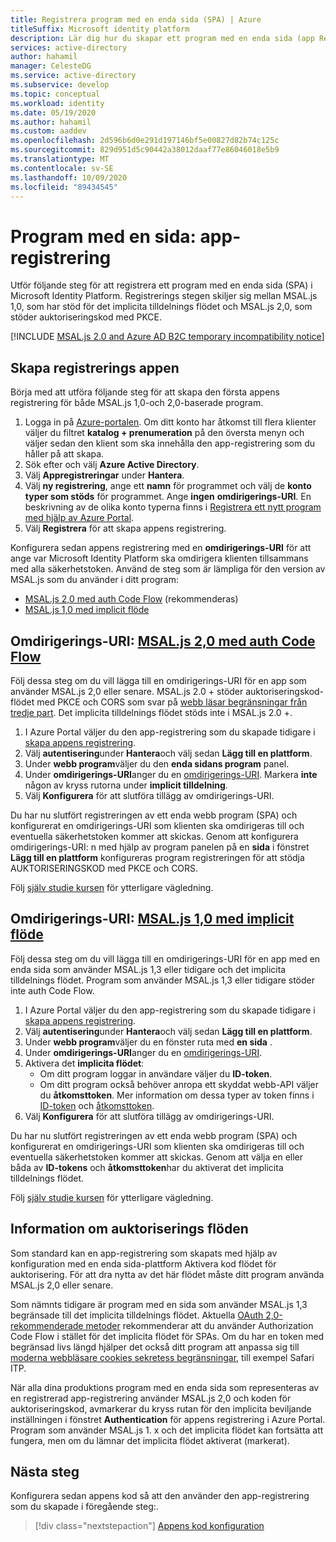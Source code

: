 ```yaml
---
title: Registrera program med en enda sida (SPA) | Azure
titleSuffix: Microsoft identity platform
description: Lär dig hur du skapar ett program med en enda sida (app Registration)
services: active-directory
author: hahamil
manager: CelesteDG
ms.service: active-directory
ms.subservice: develop
ms.topic: conceptual
ms.workload: identity
ms.date: 05/19/2020
ms.author: hahamil
ms.custom: aaddev
ms.openlocfilehash: 2d596b6d0e291d197146bf5e00827d82b74c125c
ms.sourcegitcommit: 829d951d5c90442a38012daaf77e86046018e5b9
ms.translationtype: MT
ms.contentlocale: sv-SE
ms.lasthandoff: 10/09/2020
ms.locfileid: "89434545"
---
```

# <a name="single-page-application-app-registration"></a>Program med en sida: app-registrering

Utför följande steg för att registrera ett program med en enda sida (SPA) i Microsoft Identity Platform. Registrerings stegen skiljer sig mellan MSAL.js 1,0, som har stöd för det implicita tilldelnings flödet och MSAL.js 2,0, som stöder auktoriseringskod med PKCE.

[!INCLUDE [MSAL.js 2.0 and Azure AD B2C temporary incompatibility notice](../../../includes/msal-b2c-cors-compatibility-notice.md)]

## <a name="create-the-app-registration"></a>Skapa registrerings appen

Börja med att utföra följande steg för att skapa den första appens registrering för både MSAL.js 1,0-och 2,0-baserade program.

1. Logga in på [Azure-portalen](https://portal.azure.com). Om ditt konto har åtkomst till flera klienter väljer du filtret **katalog + prenumeration** på den översta menyn och väljer sedan den klient som ska innehålla den app-registrering som du håller på att skapa.
1. Sök efter och välj **Azure Active Directory**.
1. Välj **Appregistreringar** under **Hantera**.
1. Välj **ny registrering**, ange ett **namn** för programmet och välj de **konto typer som stöds** för programmet. Ange **ingen** **omdirigerings-URI**. En beskrivning av de olika konto typerna finns i [Registrera ett nytt program med hjälp av Azure Portal](quickstart-register-app.md).
1. Välj **Registrera** för att skapa appens registrering.

Konfigurera sedan appens registrering med en **omdirigerings-URI** för att ange var Microsoft Identity Platform ska omdirigera klienten tillsammans med alla säkerhetstoken. Använd de steg som är lämpliga för den version av MSAL.js som du använder i ditt program:

- [MSAL.js 2,0 med auth Code Flow](#redirect-uri-msaljs-20-with-auth-code-flow) (rekommenderas)
- [MSAL.js 1,0 med implicit flöde](#redirect-uri-msaljs-10-with-implicit-flow)

## <a name="redirect-uri-msaljs-20-with-auth-code-flow"></a>Omdirigerings-URI: [MSAL.js 2,0 med auth Code Flow](https://github.com/AzureAD/microsoft-authentication-library-for-js/tree/dev/lib/msal-browser)

Följ dessa steg om du vill lägga till en omdirigerings-URI för en app som använder MSAL.js 2,0 eller senare. MSAL.js 2.0 + stöder auktoriseringskod-flödet med PKCE och CORS som svar på [webb läsar begränsningar från tredje part](reference-third-party-cookies-spas.md). Det implicita tilldelnings flödet stöds inte i MSAL.js 2.0 +.

1. I Azure Portal väljer du den app-registrering som du skapade tidigare i [skapa appens registrering](#create-the-app-registration).
1. Välj **autentisering**under **Hantera**och välj sedan **Lägg till en plattform**.
1. Under **webb program**väljer du den **enda sidans program** panel.
1. Under **omdirigerings-URI**anger du en [omdirigerings-URI](reply-url.md). Markera **inte** någon av kryss rutorna under **implicit tilldelning**.
1. Välj **Konfigurera** för att slutföra tillägg av omdirigerings-URI.

Du har nu slutfört registreringen av ett enda webb program (SPA) och konfigurerat en omdirigerings-URI som klienten ska omdirigeras till och eventuella säkerhetstoken kommer att skickas. Genom att konfigurera omdirigerings-URI: n med hjälp av program panelen på en **sida** i fönstret **Lägg till en plattform** konfigureras program registreringen för att stödja AUKTORISERINGSKOD med PKCE och CORS.

Följ [själv studie kursen](tutorial-v2-javascript-auth-code.md) för ytterligare vägledning.

## <a name="redirect-uri-msaljs-10-with-implicit-flow"></a>Omdirigerings-URI: [MSAL.js 1,0 med implicit flöde](https://github.com/AzureAD/microsoft-authentication-library-for-js/tree/dev/lib/msal-core)

Följ dessa steg om du vill lägga till en omdirigerings-URI för en app med en enda sida som använder MSAL.js 1,3 eller tidigare och det implicita tilldelnings flödet. Program som använder MSAL.js 1,3 eller tidigare stöder inte auth Code Flow.

1. I Azure Portal väljer du den app-registrering som du skapade tidigare i [skapa appens registrering](#create-the-app-registration).
1. Välj **autentisering**under **Hantera**och välj sedan **Lägg till en plattform**.
1. Under **webb program**väljer du en fönster ruta med **en sida** .
1. Under **omdirigerings-URI**anger du en [omdirigerings-URI](reply-url.md).
1. Aktivera det **implicita flödet**:
    - Om ditt program loggar in användare väljer du **ID-token**.
    - Om ditt program också behöver anropa ett skyddat webb-API väljer du **åtkomsttoken**. Mer information om dessa typer av token finns i [ID-token](id-tokens.md) och [åtkomsttoken](access-tokens.md).
1. Välj **Konfigurera** för att slutföra tillägg av omdirigerings-URI.

Du har nu slutfört registreringen av ett enda webb program (SPA) och konfigurerat en omdirigerings-URI som klienten ska omdirigeras till och eventuella säkerhetstoken kommer att skickas. Genom att välja en eller båda av **ID-tokens** och **åtkomsttoken**har du aktiverat det implicita tilldelnings flödet.

Följ [själv studie kursen](tutorial-v2-javascript-spa.md) för ytterligare vägledning.

## <a name="note-about-authorization-flows"></a>Information om auktoriserings flöden

Som standard kan en app-registrering som skapats med hjälp av konfiguration med en enda sida-plattform Aktivera kod flödet för auktorisering. För att dra nytta av det här flödet måste ditt program använda MSAL.js 2,0 eller senare.

Som nämnts tidigare är program med en sida som använder MSAL.js 1,3 begränsade till det implicita tilldelnings flödet. Aktuella [OAuth 2,0-rekommenderade metoder](v2-oauth2-auth-code-flow.md) rekommenderar att du använder Authorization Code Flow i stället för det implicita flödet för SPAs. Om du har en token med begränsad livs längd hjälper det också ditt program att anpassa sig till [moderna webbläsare cookies sekretess begränsningar](reference-third-party-cookies-spas.md), till exempel Safari ITP.

När alla dina produktions program med en enda sida som representeras av en registrerad app-registrering använder MSAL.js 2,0 och koden för auktoriseringskod, avmarkerar du kryss rutan för den implicita beviljande inställningen i fönstret **Authentication** för appens registrering i Azure Portal. Program som använder MSAL.js 1. x och det implicita flödet kan fortsätta att fungera, men om du lämnar det implicita flödet aktiverat (markerat).

## <a name="next-steps"></a>Nästa steg

Konfigurera sedan appens kod så att den använder den app-registrering som du skapade i föregående steg:.

> [!div class="nextstepaction"]
> [Appens kod konfiguration](scenario-spa-app-configuration.md)
